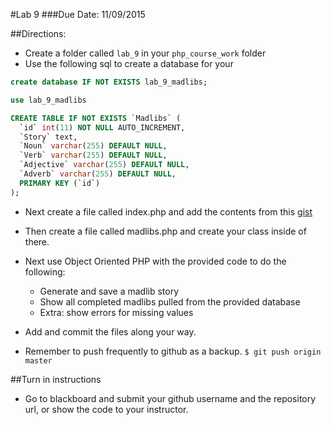 #Lab 9
###Due Date: 11/09/2015

##Directions:
* Create a folder called ```lab_9``` in your ```php_course_work``` folder 
* Use the following sql to create a database for your 

```sql
create database IF NOT EXISTS lab_9_madlibs;

use lab_9_madlibs

CREATE TABLE IF NOT EXISTS `Madlibs` (
  `id` int(11) NOT NULL AUTO_INCREMENT,
  `Story` text,
  `Noun` varchar(255) DEFAULT NULL,
  `Verb` varchar(255) DEFAULT NULL,
  `Adjective` varchar(255) DEFAULT NULL,
  `Adverb` varchar(255) DEFAULT NULL,
  PRIMARY KEY (`id`)
);
```
* Next create a file called index.php and add the contents from this [gist](https://gist.github.com/johnsonch/26abec9d0d0b843deb99)
* Then create a file called madlibs.php and create your class inside of there.
* Next use Object Oriented PHP with the provided code to do the following:
  * Generate and save a madlib story
  * Show all completed madlibs pulled from the provided database
  * Extra: show errors for missing values

* Add and commit the files along your way. 
* Remember to push frequently to github as a backup.
```$ git push origin master```


##Turn in instructions
* Go to blackboard and submit your github username and the repository url, or 
show the code to your instructor.
